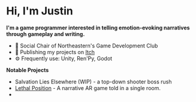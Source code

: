 # Hi, I'm Justin
<!--** Let's talk about [Computer Engineering](#engineering) and [Games](#game-programming) **-->
<!-- ## Game Programming -->
**I'm a game programmer interested in telling emotion-evoking narratives through gameplay and writing.**

- 🔭 Social Chair of Northeastern's Game Development Club
- 🎨 Publishing my projects on [Itch](warspiteful.itch.io/)
- ⚙️ Frequently use: Unity, Ren'Py, Godot

**Notable Projects**
- Salvation Lies Elsewhere (WIP) - a top-down shooter boss rush
- [Lethal Position](https://gsedi.itch.io/lethal-position) - A narrative AR game told in a single room.
-    
<!--
**Warspiteful/Warspiteful** is a ✨ _special_ ✨ repository because its `README.md` (this file) appears on your GitHub profile.

Here are some ideas to get you started:

- c I’m currently working on ...
- 🌱 I’m currently learning ...
- 👯 I’m looking to collaborate on ...
- 🤔 I’m looking for help with ...
- 💬 Ask me about ...
- 📫 How to reach me: ...
- 😄 Pronouns: ...
- ⚡ Fun fact: ...
-->


